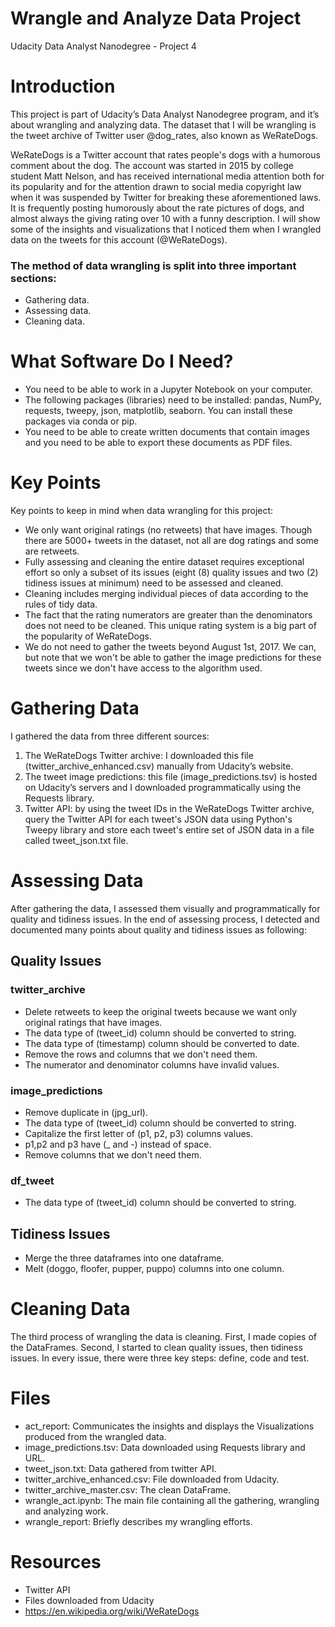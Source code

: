 # Wrangle and Analyze Data Project
Udacity Data Analyst Nanodegree - Project 4

# Introduction
This project is part of Udacity’s Data Analyst Nanodegree program, and it’s about wrangling and analyzing data. The dataset that I will be wrangling is the tweet archive of Twitter user @dog_rates, also known as WeRateDogs.

WeRateDogs is a Twitter account that rates people's dogs with a humorous comment about the dog. The account was started in 2015 by college student Matt Nelson, and has received international media attention both for its popularity and for the attention drawn to social media copyright law when it was suspended by Twitter for breaking these aforementioned laws. It is frequently posting humorously about the rate pictures of dogs, and almost always the giving rating over 10 with a funny description.
I will show some of the insights and visualizations that I noticed them when I wrangled data on the tweets for this account (@WeRateDogs).

### The method of data wrangling is split into three important sections: 
- Gathering data. 
- Assessing data. 
- Cleaning data.

# What Software Do I Need?
- You need to be able to work in a Jupyter Notebook on your computer.
- The following packages (libraries) need to be installed: pandas, NumPy, requests, tweepy, json, matplotlib, seaborn. You can install these packages via conda or pip.
- You need to be able to create written documents that contain images and you need to be able to export these documents as PDF files.

# Key Points
Key points to keep in mind when data wrangling for this project:
- We only want original ratings (no retweets) that have images. Though there are 5000+ tweets in the dataset, not all are dog ratings and some are retweets.
- Fully assessing and cleaning the entire dataset requires exceptional effort so only a subset of its issues (eight (8) quality issues and two (2) tidiness issues at minimum) need to be assessed and cleaned.
- Cleaning includes merging individual pieces of data according to the rules of tidy data.
- The fact that the rating numerators are greater than the denominators does not need to be cleaned. This unique rating system is a big part of the popularity of WeRateDogs.
- We do not need to gather the tweets beyond August 1st, 2017. We can, but note that we won't be able to gather the image predictions for these tweets since we don't have access to the algorithm used.

# Gathering Data
I gathered the data from three different sources:
1. The WeRateDogs Twitter archive: I downloaded this file (twitter_archive_enhanced.csv) manually from Udacity’s website.
2. The tweet image predictions: this file (image_predictions.tsv) is hosted on Udacity’s servers and I downloaded programmatically using the Requests library.
3. Twitter API: by using the tweet IDs in the WeRateDogs Twitter archive, query the Twitter API for each tweet's JSON data using Python's Tweepy library and store each tweet's entire set of JSON data in a file called tweet_json.txt file.

# Assessing Data
After gathering the data, I assessed them visually and programmatically for quality and tidiness issues. In the end of assessing process, I detected and documented many points about quality and tidiness issues as following:

## Quality Issues
### twitter_archive 
- Delete retweets to keep the original tweets because we want only original ratings that have images.
- The data type of (tweet_id) column should be converted to string.
- The data type of (timestamp) column should be converted to date.
- Remove the rows and columns that we don't need them.
- The numerator and denominator columns have invalid values.
### image_predictions
- Remove duplicate in (jpg_url).
- The data type of (tweet_id) column should be converted to string.
- Capitalize the first letter of (p1, p2, p3) columns values.
- p1,p2 and p3 have (_ and -) instead of space.
- Remove columns that we don't need them.
### df_tweet
- The data type of (tweet_id) column should be converted to string.

## Tidiness Issues
- Merge the three dataframes into one dataframe.
- Melt (doggo, floofer, pupper, puppo) columns into one column.

# Cleaning Data
The third process of wrangling the data is cleaning. First, I made copies of the DataFrames. Second, I started to clean quality issues, then tidiness issues. In every issue, there were three key steps: define, code and test.

# Files
- act_report: Communicates the insights and displays the Visualizations produced from the wrangled data.
- image_predictions.tsv: Data downloaded using Requests library and URL.
- tweet_json.txt: Data gathered from twitter API.
- twitter_archive_enhanced.csv: File downloaded from Udacity.
- twitter_archive_master.csv: The clean DataFrame.
- wrangle_act.ipynb: The main file containing all the gathering, wrangling and analyzing work.
- wrangle_report: Briefly describes my wrangling efforts.

# Resources
- Twitter API
- Files downloaded from Udacity
- https://en.wikipedia.org/wiki/WeRateDogs
